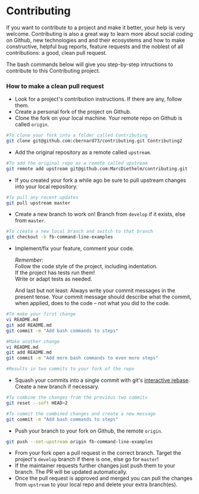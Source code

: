 Contributing
============
If you want to contribute to a project and make it better, your help is very welcome. Contributing is also a great way to learn more about social coding on Github, new technologies and and their ecosystems and how to make constructive, helpful bug reports, feature requests and the noblest of all contributions: a good, clean pull request.

The bash commands below will give you step-by-step intructions to contribute to this Contributing project.


### How to make a clean pull request

- Look for a project's contribution instructions. If there are any, follow them.
- Create a personal fork of the project on Github.
- Clone the fork on your local machine. Your remote repo on Github is called `origin`.

```bash
#To clone your fork into a folder called Contributing
git clone git@github.com:cbernard73/contributing.git Contributing2
```

- Add the original repository as a remote called `upstream`.

```bash
#To add the original repo as a remote called upstream
git remote add upstream git@github.com:MarcDiethelm/contributing.git
```

- If you created your fork a while ago be sure to pull upstream changes into your local repository.

```bash
#To pull any recent updates
git pull upstream master
```

- Create a new branch to work on! Branch from `develop` if it exists, else from `master`.

```bash
#To create a new local branch and switch to that branch
git checkout -b fb-command-line-examples
```

- Implement/fix your feature, comment your code.  

  *Remember:*  
  Follow the code style of the project, including indentation.  
  If the project has tests run them!  
  Write or adapt tests as needed.

  And last but not least: Always write your commit messages in the present tense. Your commit message should describe what the commit, when applied, does to the code – not what you did to the code.


```bash
#To make your first change
vi README.md
git add README.md
git commit -m "Add bash commands to steps"

#Make another change
vi README.md
git add README.md
git commit -m "Add more bash commands to even more steps"

#Results in two commits to your fork of the repo
```

- Squash your commits into a single commit with git's [interactive rebase](https://help.github.com/articles/interactive-rebase). Create a new branch if necessary.

```bash
#To combine the changes from the previous two commits
git reset --soft HEAD~2

#To commit the combined changes and create a new message
git commit -m "Add bash commands to steps"
```

- Push your branch to your fork on Github, the remote `origin`.

```bash
git push --set-upstream origin fb-command-line-examples
```

- From your fork open a pull request in the correct branch. Target the project's `develop` branch if there is one, else go for `master`!
- If the maintainer requests further changes just push them to your branch. The PR will be updated automatically.
- Once the pull request is approved and merged you can pull the changes from `upstream` to your local repo and delete
your extra branch(es).


